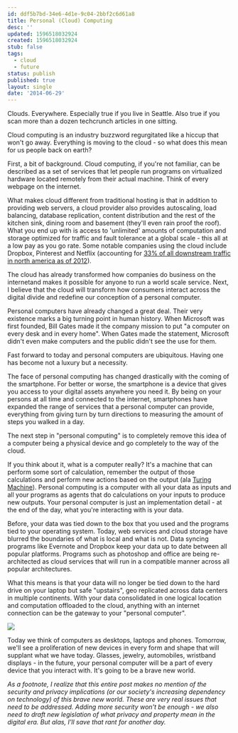 ```yaml
---
id: ddf5b7bd-34e6-4d1e-9c04-2bbf2c6d61a8
title: Personal (Cloud) Computing
desc: ''
updated: 1596518032924
created: 1596518032924
stub: false
tags:
  - cloud
  - future
status: publish
published: true
layout: single
date: '2014-06-29'
---
```


Clouds. Everywhere. Especially true if you live in  Seattle. Also true if you scan more than a dozen techcrunch articles in one sitting.

Cloud computing is an industry buzzword regurgitated like a hiccup that won't go away. Everything is moving to the cloud - so what does this mean for us people back on earth?

First, a bit of background. Cloud computing, if you're not familiar, can be described as a set of services that let people run programs on virtualized hardware located remotely from their actual machine. Think of every webpage on the internet.

What makes cloud different from traditional hosting is that in addition to providing web servers, a cloud provider also provides autoscaling, load balancing, database replication, content distribution and the rest of the kitchen sink, dining room and basement (they'll even rain proof the roof). What you end up with is access to 'unlimited' amounts of computation and storage optimized for traffic and fault tolerance at a global scale - this all at a low pay as you go rate. Some notable companies using the cloud include Dropbox, Pinterest and Netflix (accounting for [33% of all downstream traffic in north america as of 2012](http://www.cnet.com/news/netflix-gobbles-a-third-of-peak-internet-traffic-in-north-america/)).

The cloud has already transformed how companies do business on the internetand makes it possible for anyone to run a world scale service. Next, I believe that the cloud will transform how consumers interact across the digital divide and redefine our conception of a personal computer.

Personal computers have already changed a great deal. Their very existence marks a big turning point in human history. When Microsoft was first founded, Bill Gates made it the company mission to put "a computer on every desk and in every home". When Gates made the statement, Microsoft didn't even make computers and the public didn't see the use for them.

Fast forward to today and personal computers are ubiquitous. Having one has become not a luxury but a necessity.

The face of personal computing has changed drastically with the coming of the smartphone. For better or worse, the smartphone is a device that gives you access to your digital assets anywhere you need it. By being on your persons at all time and connected to the internet, smartphones have expanded the range of services that a personal computer can provide, everything from giving turn by turn directions to measuring the amount of steps you walked in a day.

The next step in "personal computing" is to completely remove this idea of a computer being a physical device and go completely to the way of the cloud.

If you think about it, what is a computer really? It's a machine that can perform some sort of calculation, remember the output of those calculations and perform new actions based on the output (ala [Turing Machine](http://en.wikipedia.org/wiki/Turing_machine)). Personal computing is a computer with all your data as inputs and all your programs as agents that do calculations on your inputs to produce new outputs. Your personal computer is just an implementation detail - at the end of the day, what you're interacting with is your data.

Before, your data was tied down to the box that you used and the programs tied to your operating system. Today, web services and cloud storage have blurred the boundaries of what is local and what is not. Data syncing programs like Evernote and Dropbox keep your data up to date between all popular platforms. Programs such as photoshop and office are being re-architected as cloud services that will run in a compatible manner across all popular architectures.

What this means is that your data will no longer be tied down to the hard drive on your laptop but safe "upstairs", geo replicated across data centers in multiple continents. With your data consolidated in one logical location and computation offloaded to the cloud, anything with an internet connection can be the gateway to your "personal computer".

![](http://imgs.xkcd.com/comics/mac_pc.png)

Today we think of computers as desktops, laptops and phones. Tomorrow, we'll see a proliferation of new devices in every form and shape that will supplant what we have today. Glasses, jewelry, automobiles, wristband displays - in the future, your personal computer will be a part of every device that you interact with. It's going to be a brave new world.

*As a footnote, I realize that this entire post makes no mention of the security and privacy implications (or our society's increasing dependency on technology) of this brave new world. These are very real issues that need to be addressed. Adding more security won't be enough - we also need to draft new legislation of what privacy and property mean in the digital era. But alas, I'll save that rant for another day.*

